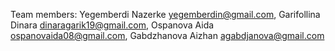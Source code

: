 Team members: Yegemberdi Nazerke yegemberdin@gmail.com, 
Garifollina Dinara dinaragarik19@gmail.com, 
Ospanova Aida ospanovaida08@gmail.com, 
Gabdzhanova Aizhan agabdjanova@gmail.com

